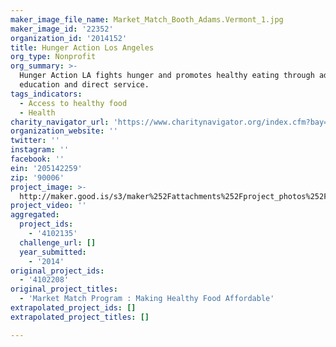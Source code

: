 ```yaml
---
maker_image_file_name: Market_Match_Booth_Adams.Vermont_1.jpg
maker_image_id: '22352'
organization_id: '2014152'
title: Hunger Action Los Angeles
org_type: Nonprofit
org_summary: >-
  Hunger Action LA fights hunger and promotes healthy eating through advocacy,
  education and direct service.
tags_indicators:
  - Access to healthy food
  - Health
charity_navigator_url: 'https://www.charitynavigator.org/index.cfm?bay=search.profile&ein=205142259'
organization_website: ''
twitter: ''
instagram: ''
facebook: ''
ein: '205142259'
zip: '90006'
project_image: >-
  http://maker.good.is/s3/maker%252Fattachments%252Fproject_photos%252Fimages%252F22352%252Fdisplay%252FMarket_Match_Booth_Adams.Vermont_1.jpg=c570x385
project_video: ''
aggregated:
  project_ids:
    - '4102135'
  challenge_url: []
  year_submitted:
    - '2014'
original_project_ids:
  - '4102208'
original_project_titles:
  - 'Market Match Program : Making Healthy Food Affordable'
extrapolated_project_ids: []
extrapolated_project_titles: []

---
```

